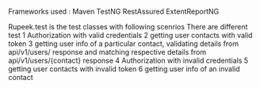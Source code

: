 Frameworks used :
Maven
TestNG
RestAssured
ExtentReportNG

Rupeek.test is the test classes with following scenrios
There are different test
1 Authorization with valid credentials
2 getting user contacts with valid token
3 getting user info of a particular contact, validating details from api/v1/users/ response and matching respective details from api/v1/users/{contact} response
4 Authorization with invalid credentials
5 getting user contacts with invalid token
6 getting user info of an invalid contact

